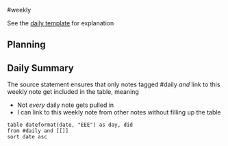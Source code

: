 #weekly

See the [daily template](daily-template.md) for explanation

## Planning

## Daily Summary

The source statement ensures that only notes tagged 
#daily *and* link to this weekly note get included in the table, meaning

- Not *every* daily note gets pulled in
- I can link to this weekly note from other notes without filling up the table

```dataview
table dateformat(date, "EEE") as day, did
from #daily and [[]]
sort date asc
```


